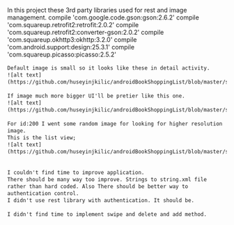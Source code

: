 In this project these 3rd party libraries used for rest and image management.
    compile 'com.google.code.gson:gson:2.6.2'
    compile 'com.squareup.retrofit2:retrofit:2.0.2'
    compile 'com.squareup.retrofit2:converter-gson:2.0.2'
    compile 'com.squareup.okhttp3:okhttp:3.2.0'
    compile 'com.android.support:design:25.3.1'
    compile 'com.squareup.picasso:picasso:2.5.2'
    
    
    
    Default image is small so it looks like these in detail activity.
    ![alt text](https://github.com/huseyinjkilic/androidBookShoppingList/blob/master/screenshot/Screenshot_1506877833.png)
    
    If image much more bigger UI'll be pretier like this one.
    ![alt text](https://github.com/huseyinjkilic/androidBookShoppingList/blob/master/screenshot/Screenshot_1506882548.png)
    
    For id:200 I went some random image for looking for higher resolution image.
    This is the list view;
    ![alt text](https://github.com/huseyinjkilic/androidBookShoppingList/blob/master/screenshot/Screenshot_1506882484.png)
    
    
    I couldn't find time to improve application.
    There should be many way too improve. Strings to string.xml file rather than hard coded. Also There should be better way to authentication control. 
    I didn't use rest library with authentication. It should be.
    
    I didn't find time to implement swipe and delete and add method. 
   
